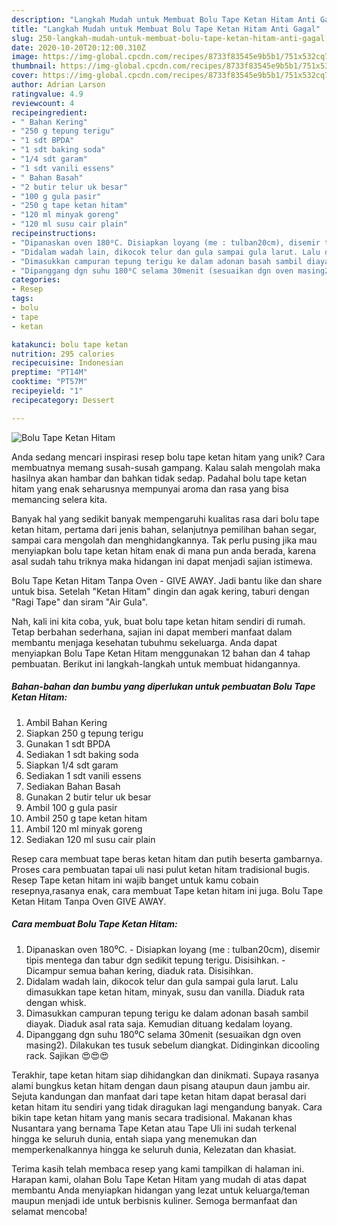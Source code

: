 ```yaml
---
description: "Langkah Mudah untuk Membuat Bolu Tape Ketan Hitam Anti Gagal"
title: "Langkah Mudah untuk Membuat Bolu Tape Ketan Hitam Anti Gagal"
slug: 250-langkah-mudah-untuk-membuat-bolu-tape-ketan-hitam-anti-gagal
date: 2020-10-20T20:12:00.310Z
image: https://img-global.cpcdn.com/recipes/8733f83545e9b5b1/751x532cq70/bolu-tape-ketan-hitam-foto-resep-utama.jpg
thumbnail: https://img-global.cpcdn.com/recipes/8733f83545e9b5b1/751x532cq70/bolu-tape-ketan-hitam-foto-resep-utama.jpg
cover: https://img-global.cpcdn.com/recipes/8733f83545e9b5b1/751x532cq70/bolu-tape-ketan-hitam-foto-resep-utama.jpg
author: Adrian Larson
ratingvalue: 4.9
reviewcount: 4
recipeingredient:
- " Bahan Kering"
- "250 g tepung terigu"
- "1 sdt BPDA"
- "1 sdt baking soda"
- "1/4 sdt garam"
- "1 sdt vanili essens"
- " Bahan Basah"
- "2 butir telur uk besar"
- "100 g gula pasir"
- "250 g tape ketan hitam"
- "120 ml minyak goreng"
- "120 ml susu cair plain"
recipeinstructions:
- "Dipanaskan oven 180⁰C. Disiapkan loyang (me : tulban20cm), disemir tipis mentega dan tabur dgn sedikit tepung terigu. Disisihkan. Dicampur semua bahan kering, diaduk rata. Disisihkan."
- "Didalam wadah lain, dikocok telur dan gula sampai gula larut. Lalu dimasukkan tape ketan hitam, minyak, susu dan vanilla. Diaduk rata dengan whisk."
- "Dimasukkan campuran tepung terigu ke dalam adonan basah sambil diayak. Diaduk asal rata saja. Kemudian dituang kedalam loyang."
- "Dipanggang dgn suhu 180⁰C selama 30menit (sesuaikan dgn oven masing2). Dilakukan tes tusuk sebelum diangkat. Didinginkan dicooling rack. Sajikan 😍😍😍"
categories:
- Resep
tags:
- bolu
- tape
- ketan

katakunci: bolu tape ketan 
nutrition: 295 calories
recipecuisine: Indonesian
preptime: "PT14M"
cooktime: "PT57M"
recipeyield: "1"
recipecategory: Dessert

---
```



![Bolu Tape Ketan Hitam](https://img-global.cpcdn.com/recipes/8733f83545e9b5b1/751x532cq70/bolu-tape-ketan-hitam-foto-resep-utama.jpg)

Anda sedang mencari inspirasi resep bolu tape ketan hitam yang unik? Cara membuatnya memang susah-susah gampang. Kalau salah mengolah maka hasilnya akan hambar dan bahkan tidak sedap. Padahal bolu tape ketan hitam yang enak seharusnya mempunyai aroma dan rasa yang bisa memancing selera kita.

Banyak hal yang sedikit banyak mempengaruhi kualitas rasa dari bolu tape ketan hitam, pertama dari jenis bahan, selanjutnya pemilihan bahan segar, sampai cara mengolah dan menghidangkannya. Tak perlu pusing jika mau menyiapkan bolu tape ketan hitam enak di mana pun anda berada, karena asal sudah tahu triknya maka hidangan ini dapat menjadi sajian istimewa.

Bolu Tape Ketan Hitam Tanpa Oven - GIVE AWAY. Jadi bantu like dan share untuk bisa. Setelah &#34;Ketan Hitam&#34; dingin dan agak kering, taburi dengan &#34;Ragi Tape&#34; dan siram &#34;Air Gula&#34;.


Nah, kali ini kita coba, yuk, buat bolu tape ketan hitam sendiri di rumah. Tetap berbahan sederhana, sajian ini dapat memberi manfaat dalam membantu menjaga kesehatan tubuhmu sekeluarga. Anda dapat menyiapkan Bolu Tape Ketan Hitam menggunakan 12 bahan dan 4 tahap pembuatan. Berikut ini langkah-langkah untuk membuat hidangannya.

<!--inarticleads1-->

##### Bahan-bahan dan bumbu yang diperlukan untuk pembuatan Bolu Tape Ketan Hitam:

1. Ambil  Bahan Kering
1. Siapkan 250 g tepung terigu
1. Gunakan 1 sdt BPDA
1. Sediakan 1 sdt baking soda
1. Siapkan 1/4 sdt garam
1. Sediakan 1 sdt vanili essens
1. Sediakan  Bahan Basah
1. Gunakan 2 butir telur uk besar
1. Ambil 100 g gula pasir
1. Ambil 250 g tape ketan hitam
1. Ambil 120 ml minyak goreng
1. Sediakan 120 ml susu cair plain


Resep cara membuat tape beras ketan hitam dan putih beserta gambarnya. Proses cara pembuatan tapai uli nasi pulut ketan hitam tradisional bugis. Resep Tape ketan hitam ini wajib banget untuk kamu cobain resepnya,rasanya enak, cara membuat Tape ketan hitam ini juga. Bolu Tape Ketan Hitam Tanpa Oven GIVE AWAY. 

<!--inarticleads2-->

##### Cara membuat Bolu Tape Ketan Hitam:

1. Dipanaskan oven 180⁰C. - Disiapkan loyang (me : tulban20cm), disemir tipis mentega dan tabur dgn sedikit tepung terigu. Disisihkan. - Dicampur semua bahan kering, diaduk rata. Disisihkan.
1. Didalam wadah lain, dikocok telur dan gula sampai gula larut. Lalu dimasukkan tape ketan hitam, minyak, susu dan vanilla. Diaduk rata dengan whisk.
1. Dimasukkan campuran tepung terigu ke dalam adonan basah sambil diayak. Diaduk asal rata saja. Kemudian dituang kedalam loyang.
1. Dipanggang dgn suhu 180⁰C selama 30menit (sesuaikan dgn oven masing2). Dilakukan tes tusuk sebelum diangkat. Didinginkan dicooling rack. Sajikan 😍😍😍


Terakhir, tape ketan hitam siap dihidangkan dan dinikmati. Supaya rasanya alami bungkus ketan hitam dengan daun pisang ataupun daun jambu air. Sejuta kandungan dan manfaat dari tape ketan hitam dapat berasal dari ketan hitam itu sendiri yang tidak diragukan lagi mengandung banyak. Cara bikin tape ketan hitam yang manis secara tradisional. Makanan khas Nusantara yang bernama Tape Ketan atau Tape Uli ini sudah terkenal hingga ke seluruh dunia, entah siapa yang menemukan dan memperkenalkannya hingga ke seluruh dunia, Kelezatan dan khasiat. 

Terima kasih telah membaca resep yang kami tampilkan di halaman ini. Harapan kami, olahan Bolu Tape Ketan Hitam yang mudah di atas dapat membantu Anda menyiapkan hidangan yang lezat untuk keluarga/teman maupun menjadi ide untuk berbisnis kuliner. Semoga bermanfaat dan selamat mencoba!
